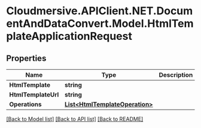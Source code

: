 # Cloudmersive.APIClient.NET.DocumentAndDataConvert.Model.HtmlTemplateApplicationRequest
## Properties

Name | Type | Description | Notes
------------ | ------------- | ------------- | -------------
**HtmlTemplate** | **string** |  | [optional] 
**HtmlTemplateUrl** | **string** |  | [optional] 
**Operations** | [**List&lt;HtmlTemplateOperation&gt;**](HtmlTemplateOperation.md) |  | [optional] 

[[Back to Model list]](../README.md#documentation-for-models) [[Back to API list]](../README.md#documentation-for-api-endpoints) [[Back to README]](../README.md)

